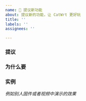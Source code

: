 ```yaml
---
name: 👾 提议新功能
about: 提议新的功能，让 CatWrt 更好玩
title: ''
labels: ''
assignees: ''

---
```


### 提议


### 为什么要


### 实例


*例如别人固件或者视频中演示的效果*